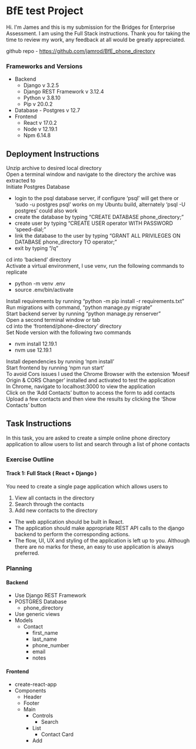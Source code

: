 # BfE test Project

Hi. I'm James and this is my submission for the Bridges for Enterprise Assessment. I am using the Full Stack instructions.
Thank you for taking the time to review my work, any feedback at all would be greatly appreciated.

github repo - https://github.com/jamrod/BfE_phone_directory

### Frameworks and Versions

- Backend
  - Django v 3.2.5
  - Django REST Framework v 3.12.4
  - Python v 3.8.10
  - Pip v 20.0.2
- Database - Postgres v 12.7
- Frontend
  - React v 17.0.2
  - Node v 12.19.1
  - Npm 6.14.8

## Deployment Instructions

Unzip archive to desired local directory<br>
Open a terminal window and navigate to the directory the archive was extracted to<br>
Initiate Postgres Database<br>

- login to the psql database server, if configure ‘psql’ will get there or ‘sudo -u postgres psql’ works on my Ubuntu build, alternately ‘psql -U postgres’ could also work
- create the database by typing “CREATE DATABASE phone_directory;”
- create user by typing “CREATE USER operator WITH PASSWORD ‘speed-dial;”
- link the database to the user by typing “GRANT ALL PRIVILEGES ON DATABASE phone_directory TO operator;”
- exit by typing “/q”

cd into ‘backend’ directory<br>
Activate a virtual environment, I use venv, run the following commands to replicate

- python -m venv .env
- source .env/bin/activate

Install requirements by running “python -m pip install -r requirements.txt”<br>
Run migrations with command, “python manage.py migrate”<br>
Start backend server by running “python manage.py renserver”<br>
Open a second terminal window or tab<br>
cd into the ‘frontend/phone-directory’ directory<br>
Set Node version with the following two commands

- nvm install 12.19.1
- nvm use 12.19.1

Install dependencies by running ‘npm install’<br>
Start frontend by running ‘npm run start’<br>
To avoid Cors issues I used the Chrome Browser with the extension ‘Moesif Origin & CORS Changer’ installed and activated to test the application<br>
In Chrome, navigate to localhost:3000 to view the application<br>
Click on the ‘Add Contacts’ button to access the form to add contacts<br>
Upload a few contacts and then view the results by clicking the ‘Show Contacts’ button<br>

## Task Instructions

In this task, you are asked to create a simple online phone directory application to allow users to list and search through a list of phone contacts

### Exercise Outline

#### Track 1: Full Stack ( React + Django )

You need to create a single page application which allows users to

1. View all contacts in the directory
2. Search through the contacts
3. Add new contacts to the directory

- The web application should be built in React.
- The application should make appropriate REST API calls to the django backend to
  perform the corresponding actions.
- The flow, UI, UX and styling of the application is left up to you. Although there are no
  marks for these, an easy to use application is always preferred.

### Planning

#### Backend

- Use Django REST Framework
- POSTGRES Database
  - phone_directory
- Use generic views
- Models
  - Contact
    - first_name
    - last_name
    - phone_number
    - email
    - notes

#### Frontend

- create-react-app
- Components
  - Header
  - Footer
  - Main
    - Controls
      - Search
    - List
      - Contact Card
    - Add
